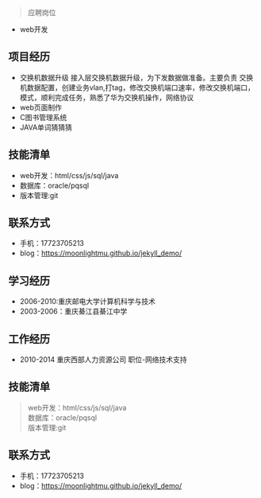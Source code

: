 >应聘岗位
* web开发


## 项目经历 ##
* 交换机数据升级
接入层交换机数据升级，为下发数据做准备。主要负责
交换机数据配置，创建业务vlan,打tag，修改交换机端口速率，修改交换机端口，模式，顺利完成任务，熟悉了华为交换机操作，网络协议
* web页面制作
* C图书管理系统
* JAVA单词猜猜猜


## 技能清单 ##
* web开发：html/css/js/sql/java<br>
* 数据库：oracle/pqsql<br>
* 版本管理:git<br>


## 联系方式 ##
* 手机：17723705213
* blog：https://moonlightmu.github.io/jekyll_demo/


## 学习经历 ##
* 2006-2010:重庆邮电大学计算机科学与技术<br>
* 2003-2006：重庆綦江县綦江中学<br>


## 工作经历 ##
* 2010-2014 重庆西部人力资源公司 职位-网络技术支持


## 技能清单 ##
> web开发：html/css/js/sql/java<br>
> 数据库：oracle/pqsql<br>
> 版本管理:git<br>


## 联系方式 ##
* 手机：17723705213
* blog：https://moonlightmu.github.io/jekyll_demo/








